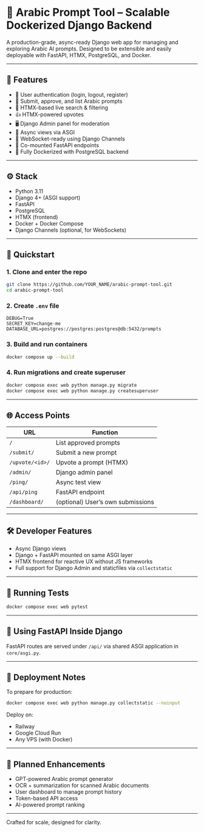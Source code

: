 # 🧠 Arabic Prompt Tool – Scalable Dockerized Django Backend

A production-grade, async-ready Django web app for managing and exploring Arabic AI prompts. Designed to be extensible and easily deployable with FastAPI, HTMX, PostgreSQL, and Docker.

---

## 🚀 Features

- 🔐 User authentication (login, logout, register)
- 📝 Submit, approve, and list Arabic prompts
- 🔎 HTMX-based live search & filtering
- 👍 HTMX-powered upvotes
- 🖥️ Django Admin panel for moderation
- 🧬 Async views via ASGI
- 📡 WebSocket-ready using Django Channels
- 🔗 Co-mounted FastAPI endpoints
- 🐳 Fully Dockerized with PostgreSQL backend

---

## ⚙️ Stack

- Python 3.11
- Django 4+ (ASGI support)
- FastAPI
- PostgreSQL
- HTMX (frontend)
- Docker + Docker Compose
- Django Channels (optional, for WebSockets)

---

## 🏁 Quickstart

### 1. Clone and enter the repo
```bash
git clone https://github.com/YOUR_NAME/arabic-prompt-tool.git
cd arabic-prompt-tool
```

### 2. Create `.env` file
```env
DEBUG=True
SECRET_KEY=change-me
DATABASE_URL=postgres://postgres:postgres@db:5432/prompts
```

### 3. Build and run containers
```bash
docker compose up --build
```

### 4. Run migrations and create superuser
```bash
docker compose exec web python manage.py migrate
docker compose exec web python manage.py createsuperuser
```

---

## 🌐 Access Points

| URL                      | Function                            |
|--------------------------|-------------------------------------|
| `/`                      | List approved prompts               |
| `/submit/`               | Submit a new prompt                 |
| `/upvote/<id>/`          | Upvote a prompt (HTMX)              |
| `/admin/`                | Django admin panel                  |
| `/ping/`                 | Async test view                     |
| `/api/ping`              | FastAPI endpoint                    |
| `/dashboard/`            | (optional) User’s own submissions   |

---

## 🛠 Developer Features

- Async Django views
- Django + FastAPI mounted on same ASGI layer
- HTMX frontend for reactive UX without JS frameworks
- Full support for Django Admin and staticfiles via `collectstatic`

---

## 🧪 Running Tests
```bash
docker compose exec web pytest
```

---

## 🧬 Using FastAPI Inside Django

FastAPI routes are served under `/api/` via shared ASGI application in `core/asgi.py`.

---

## 🐳 Deployment Notes

To prepare for production:
```bash
docker compose exec web python manage.py collectstatic --noinput
```

Deploy on:
- Railway
- Google Cloud Run
- Any VPS (with Docker)

---

## 🔮 Planned Enhancements

- GPT-powered Arabic prompt generator
- OCR + summarization for scanned Arabic documents
- User dashboard to manage prompt history
- Token-based API access
- AI-powered prompt ranking

---
Crafted for scale, designed for clarity.
